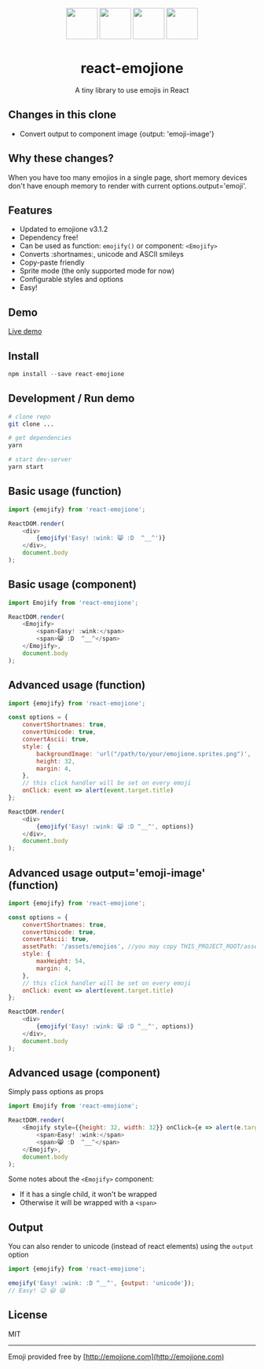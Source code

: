 <p align="center">
    <img src="https://api.emojione.com/emoji/1f63b/download/128" width=64 />
    <img src="https://api.emojione.com/emoji/1f602/download/128" width=64 />
    <img src="https://api.emojione.com/emoji/1f9d9-2642/download/128" width=64 />
    <img src="https://api.emojione.com/emoji/1f9dc-2640/download/128" width=64 />
    <h1 align="center">react-emojione</h1>
    <p align="center">A tiny library to use emojis in React</p>
</p>

## Changes in this clone

- Convert output to component image {output: 'emoji-image'}

## Why these changes?

When you have too many emojios in a single page, short memory devices don't have enouph memory to render with current options.output='emoji'.

## Features

- Updated to emojione v3.1.2
- Dependency free!
- Can be used as function: `emojify()` or component: `<Emojify>`
- Converts :shortnames:, unicode and ASCII smileys
- Copy-paste friendly
- Sprite mode (the only supported mode for now)
- Configurable styles and options
- Easy!

## Demo

[Live demo](https://runkit.com/pladaria/react-emojione)

## Install

```javascript
npm install --save react-emojione
```

## Development / Run demo

```bash
# clone repo
git clone ...

# get dependencies
yarn

# start dev-server
yarn start
```

## Basic usage (function)

```javascript
import {emojify} from 'react-emojione';

ReactDOM.render(
    <div>
        {emojify('Easy! :wink: 😸 :D  ^__^')}
    </div>,
    document.body
);
```

## Basic usage (component)

```javascript
import Emojify from 'react-emojione';

ReactDOM.render(
    <Emojify>
        <span>Easy! :wink:</span>
        <span>😸 :D  ^__^</span>
    </Emojify>,
    document.body
);
```

## Advanced usage (function)

```javascript
import {emojify} from 'react-emojione';

const options = {
    convertShortnames: true,
    convertUnicode: true,
    convertAscii: true,
    style: {
        backgroundImage: 'url("/path/to/your/emojione.sprites.png")',
        height: 32,
        margin: 4,
    },
    // this click handler will be set on every emoji
    onClick: event => alert(event.target.title)
};

ReactDOM.render(
    <div>
        {emojify('Easy! :wink: 😸 :D ^__^', options)}
    </div>,
    document.body
);
```

## Advanced usage output='emoji-image' (function)

```javascript
import {emojify} from 'react-emojione';

const options = {
    convertShortnames: true,
    convertUnicode: true,
    convertAscii: true,
    assetPath: '/assets/emojios', //you may copy THIS_PROJECT_ROOT/assets dir and make it available on public path https://host/assets/emojios
    style: {
        maxHeight: 54,
        margin: 4,
    },
    // this click handler will be set on every emoji
    onClick: event => alert(event.target.title)
};

ReactDOM.render(
    <div>
        {emojify('Easy! :wink: 😸 :D ^__^', options)}
    </div>,
    document.body
);
```

## Advanced usage (component)

Simply pass options as props

```javascript
import Emojify from 'react-emojione';

ReactDOM.render(
    <Emojify style={{height: 32, width: 32}} onClick={e => alert(e.target.title)}>
        <span>Easy! :wink:</span>
        <span>😸 :D  ^__^</span>
    </Emojify>,
    document.body
);
```
Some notes about the `<Emojify>` component:
- If it has a single child, it won't be wrapped
- Otherwise it will be wrapped with a `<span>`

## Output

You can also render to unicode (instead of react elements) using the `output` option
```javascript
import {emojify} from 'react-emojione';

emojify('Easy! :wink: :D ^__^', {output: 'unicode'});
// Easy! 😉 😃 😄
```

## License

MIT

---
Emoji provided free by [http://emojione.com](http://emojione.com)
